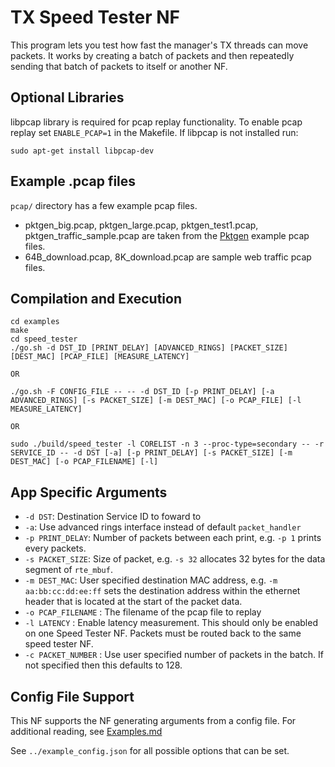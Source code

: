 TX Speed Tester NF
==
This program lets you test how fast the manager's TX threads can move packets. It works by creating a batch of packets and then repeatedly sending that batch of packets to itself or another NF.

Optional Libraries
--
libpcap library is required for pcap replay functionality.
To enable pcap replay set `ENABLE_PCAP=1` in the Makefile.
If libpcap is not installed run:
```
sudo apt-get install libpcap-dev
```
Example .pcap files
--
`pcap/` directory has a few example pcap files.
  - pktgen_big.pcap, pktgen_large.pcap, pktgen_test1.pcap, pktgen_traffic_sample.pcap are taken from the [Pktgen](../../tools/Pktgen/README.md) example pcap files.
  - 64B_download.pcap, 8K_download.pcap are sample web traffic pcap files.

Compilation and Execution
--
```
cd examples
make
cd speed_tester
./go.sh -d DST_ID [PRINT_DELAY] [ADVANCED_RINGS] [PACKET_SIZE] [DEST_MAC] [PCAP_FILE] [MEASURE_LATENCY]

OR

./go.sh -F CONFIG_FILE -- -- -d DST_ID [-p PRINT_DELAY] [-a ADVANCED_RINGS] [-s PACKET_SIZE] [-m DEST_MAC] [-o PCAP_FILE] [-l MEASURE_LATENCY]

OR

sudo ./build/speed_tester -l CORELIST -n 3 --proc-type=secondary -- -r SERVICE_ID -- -d DST [-a] [-p PRINT_DELAY] [-s PACKET_SIZE] [-m DEST_MAC] [-o PCAP_FILENAME] [-l]
```

App Specific Arguments
--
  - `-d DST`: Destination Service ID to foward to
  - `-a`: Use advanced rings interface instead of default `packet_handler`
  - `-p PRINT_DELAY`: Number of packets between each print, e.g. `-p 1` prints every packets.
  - `-s PACKET_SIZE`: Size of packet, e.g. `-s 32` allocates 32 bytes for the data segment of `rte_mbuf`.
  - `-m DEST_MAC`: User specified destination MAC address, e.g. `-m aa:bb:cc:dd:ee:ff` sets the destination address within the ethernet header that is located at the start of the packet data.
  - `-o PCAP_FILENAME` : The filename of the pcap file to replay
  - `-l LATENCY` : Enable latency measurement. This should only be enabled on one Speed Tester NF. Packets must be routed back to the same speed tester NF.
  - `-c PACKET_NUMBER` : Use user specified number of packets in the batch. If not specified then this defaults to 128.

Config File Support
--
This NF supports the NF generating arguments from a config file. For
additional reading, see [Examples.md](../../docs/Examples.md)

See `../example_config.json` for all possible options that can be set.
